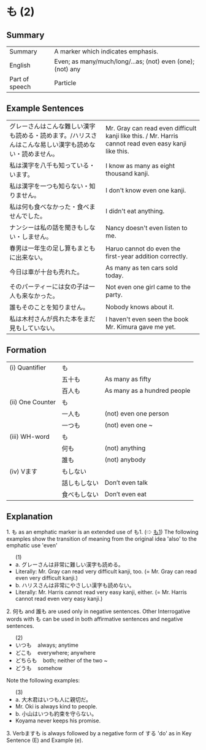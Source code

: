 # も (2)

## Summary

<table><tr>   <td>Summary</td>   <td>A marker which indicates emphasis.</td></tr><tr>   <td>English</td>   <td>Even; as many/much/long/...as; (not) even (one); (not) any</td></tr><tr>   <td>Part of speech</td>   <td>Particle</td></tr></table>

## Example Sentences

<table><tr>   <td>グレーさんはこんな難しい漢字も読める・読めます。/ハリスさんはこんな易しい漢字も読めない・読めません。</td>   <td>Mr. Gray can read even difficult kanji like this. / Mr. Harris cannot read even easy kanji like this.</td></tr><tr>   <td>私は漢字を八千も知っている・います。</td>   <td>I know as many as eight thousand kanji.</td></tr><tr>   <td>私は漢字を一つも知らない・知りません。</td>   <td>I don't know even one kanji.</td></tr><tr>   <td>私は何も食べなかった・食べませんでした。</td>   <td>I didn't eat anything.</td></tr><tr>   <td>ナンシーは私の話を聞きもしない・しません。</td>   <td>Nancy doesn't even listen to me.</td></tr><tr>   <td>春男は一年生の足し算もまともに出来ない。</td>   <td>Haruo cannot do even the first-year addition correctly.</td></tr><tr>   <td>今日は車が十台も売れた。</td>   <td>As many as ten cars sold today.</td></tr><tr>   <td>そのパーティーには女の子は一人も来なかった。</td>   <td>Not even one girl came to the party.</td></tr><tr>   <td>誰もそのことを知りません。</td>   <td>Nobody knows about it.</td></tr><tr>   <td>私は木村さんが呉れた本をまだ見もしていない。</td>   <td>I haven't even seen the book Mr. Kimura gave me yet.</td></tr></table>

## Formation

<table class="table"> <tbody><tr class="tr head"> <td class="td"><span class="numbers">(i)</span> <span> <span class="bold">Quantifier</span></span></td> <td class="td"><span class="concept">も</span> </td> <td class="td"><span>&nbsp;</span></td> </tr> <tr class="tr"> <td class="td"><span>&nbsp;</span></td> <td class="td"><span>五十<span class="concept">も</span></span> </td> <td class="td"><span>As    many as fifty</span></td> </tr> <tr class="tr"> <td class="td"><span>&nbsp;</span></td> <td class="td"><span>百人<span class="concept">も</span></span> </td> <td class="td"><span>As    many as a hundred people</span></td> </tr> <tr class="tr head"> <td class="td"><span class="numbers">(ii)</span> <span> <span class="bold">One Counter</span></span></td> <td class="td"><span class="concept">も</span> </td> <td class="td"><span>&nbsp;</span></td> </tr> <tr class="tr"> <td class="td"><span>&nbsp;</span></td> <td class="td"><span>一人<span class="concept">も</span></span> </td> <td class="td"><span>(not)    even one person</span></td> </tr> <tr class="tr"> <td class="td"><span>&nbsp;</span></td> <td class="td"><span>一つ<span class="concept">も</span></span> </td> <td class="td"><span>(not)    even one ~</span></td> </tr> <tr class="tr head"> <td class="td"><span class="numbers">(iii)</span> <span> <span class="bold">WH-word</span></span></td> <td class="td"><span class="concept">も</span> </td> <td class="td"><span>&nbsp;</span></td> </tr> <tr class="tr"> <td class="td"><span>&nbsp;</span></td> <td class="td"><span>何<span class="concept">も</span></span> </td> <td class="td"><span>(not)    anything</span></td> </tr> <tr class="tr"> <td class="td"><span>&nbsp;</span></td> <td class="td"><span>誰<span class="concept">も</span></span> </td> <td class="td"><span>(not)    anybody</span></td> </tr> <tr class="tr head"> <td class="td"><span class="numbers">(iv)</span> <span> <span class="bold">Vます</span></span></td> <td class="td"><span class="concept">もしない</span> </td> <td class="td"><span>&nbsp;</span></td> </tr> <tr class="tr"> <td class="td"><span>&nbsp;</span></td> <td class="td"><span>話し<span class="concept">もしない</span></span> </td> <td class="td"><span>Don’t    even talk</span></td> </tr> <tr class="tr"> <td class="td"><span>&nbsp;</span></td> <td class="td"><span>食べ<span class="concept">もしない</span></span> </td> <td class="td"><span>Don’t    even eat</span></td> </tr></tbody></table>

## Explanation

<p>1. <span class="cloze">も</span> as an emphatic marker is an extended use of も1. (⇨ <a href="#㊦ も (1)">も1</a>) The following examples show the transition of meaning from the original idea 'also' to the emphatic use 'even'</p>  <ul>(1) <li>a. グレーさんは非常に難しい漢字<span class="cloze">も</span>読める。</li> <li>Literally: Mr. Gray can read very difficult kanji, too. (= Mr. Gray can read even very difficult kanji.)</li> <div class="divide"></div> <li>b. ハリスさんは非常にやさしい漢字<span class="cloze">も</span>読めない。</li> <li>Literally: Mr. Harris cannot read very easy kanji, either. (= Mr. Harris cannot read even very easy kanji.)</li> </ul>  <p>2. 何<span class="cloze">も</span> and 誰<span class="cloze">も</span> are used only in negative sentences. Other Interrogative words with <span class="cloze">も</span> can be used in both affirmative sentences and negative sentences.</p>  <ul>(2) <li>いつ<span class="cloze">も</span>&nbsp;&nbsp;&nbsp;&nbsp;always; anytime</li> <div class="divide"></div> <li>どこ<span class="cloze">も</span>&nbsp;&nbsp;&nbsp;&nbsp;everywhere; anywhere</li> <div class="divide"></div> <li>どちら<span class="cloze">も</span>&nbsp;&nbsp;&nbsp;&nbsp;both; neither of the two ~</li> <div class="divide"></div> <li>どう<span class="cloze">も</span>&nbsp;&nbsp;&nbsp;&nbsp;somehow</li> </ul>  <p>Note the following examples:</p>  <ul>(3) <li>a. 大木君はいつ<span class="cloze">も</span>人に親切だ。</li> <li>Mr. Oki is always kind to people.</li> <div class="divide"></div> <li>b. 小山はいつ<span class="cloze">も</span>約束を守らない。</li> <li>Koyama never keeps his promise.</li> </ul>  <p>3. Verbます<span class="cloze">も</span> is always followed by a negative form of する 'do' as in Key Sentence (E) and Example (e).</p>

